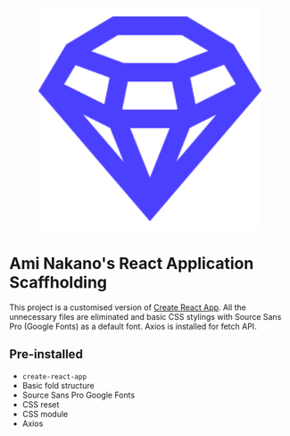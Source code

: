 <p align="center">
<img src="./src/images/icon.png" width="400">
</P>

# Ami Nakano's React Application Scaffholding

This project is a customised version of [Create React App](https://github.com/facebook/create-react-app). All the unnecessary files are eliminated and basic CSS stylings with Source Sans Pro (Google Fonts) as a default font. Axios is installed for fetch API.

## Pre-installed

- `create-react-app`
- Basic fold structure
- Source Sans Pro Google Fonts
- CSS reset
- CSS module
- Axios